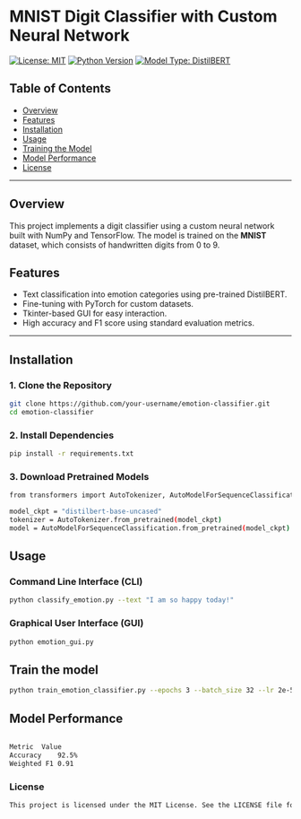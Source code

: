 # **MNIST Digit Classifier with Custom Neural Network**

[![License: MIT](https://img.shields.io/badge/License-MIT-yellow.svg)](https://opensource.org/licenses/MIT)
[![Python Version](https://img.shields.io/badge/python-3.8-blue.svg)](https://www.python.org/downloads/release/python-380/)
[![Model Type: DistilBERT](https://img.shields.io/badge/Model-DistilBERT-green)](https://huggingface.co/distilbert-base-uncased)

## **Table of Contents**
- [Overview](#overview)
- [Features](#features)
- [Installation](#installation)
- [Usage](#usage)
- [Training the Model](#training-the-model)
- [Model Performance](#model-performance)
- [License](#license)

---

## **Overview**

This project implements a digit classifier using a custom neural network built with NumPy and TensorFlow. The model is trained on the **MNIST** dataset, which consists of handwritten digits from 0 to 9.

## **Features**
- Text classification into emotion categories using pre-trained DistilBERT.
- Fine-tuning with PyTorch for custom datasets.
- Tkinter-based GUI for easy interaction.
- High accuracy and F1 score using standard evaluation metrics.

---

## **Installation**

### **1. Clone the Repository**
```bash
git clone https://github.com/your-username/emotion-classifier.git
cd emotion-classifier
```
### **2. Install Dependencies**
```bash
pip install -r requirements.txt
```
### **3. Download Pretrained Models**
```bash
from transformers import AutoTokenizer, AutoModelForSequenceClassification

model_ckpt = "distilbert-base-uncased"
tokenizer = AutoTokenizer.from_pretrained(model_ckpt)
model = AutoModelForSequenceClassification.from_pretrained(model_ckpt)

```



## **Usage**

### **Command Line Interface (CLI)**
```bash
python classify_emotion.py --text "I am so happy today!"

```
### **Graphical User Interface (GUI)**
```bash
python emotion_gui.py


```

## **Train the model**


```bash
python train_emotion_classifier.py --epochs 3 --batch_size 32 --lr 2e-5


```

## **Model Performance**
```bash

Metric	Value
Accuracy	92.5%
Weighted F1	0.91


```



### **License**
```bash
This project is licensed under the MIT License. See the LICENSE file for more details.

```














